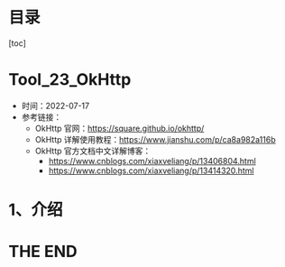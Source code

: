 # 目录

[toc]

# Tool_23_OkHttp

- 时间：2022-07-17
- 参考链接：
  - OkHttp 官网：https://square.github.io/okhttp/
  - OkHttp 详解使用教程：https://www.jianshu.com/p/ca8a982a116b
  - OkHttp 官方文档中文详解博客：
    - https://www.cnblogs.com/xiaxveliang/p/13406804.html
    - https://www.cnblogs.com/xiaxveliang/p/13414320.html



# 1、介绍





# THE END 
